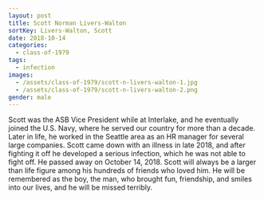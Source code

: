 ```yaml
---
layout: post
title: Scott Norman Livers-Walton
sortKey: Livers-Walton, Scott
date: 2018-10-14
categories:
  - class-of-1979
tags:
  - infection
images:
  - /assets/class-of-1979/scott-n-livers-walton-1.jpg
  - /assets/class-of-1979/scott-n-livers-walton-2.png
gender: male
---
```

Scott was the ASB Vice President while at Interlake, and he eventually joined the U.S. Navy, where he served our country for more than a decade. Later in life, he worked in the Seattle area as an HR manager for several large companies. Scott came down with an illness in late 2018, and after fighting it off he developed a serious infection, which he was not able to fight off. He passed away on October 14, 2018. Scott will always be a larger than life figure among his hundreds of friends who loved him. He will be remembered as the boy, the man, who brought fun, friendship, and smiles into our lives, and he will be missed terribly.
